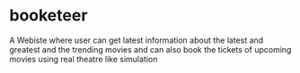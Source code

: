 # booketeer 
A Webiste where user can get latest information about the latest and greatest and the trending movies and can also book the tickets of upcoming movies using real theatre like simulation
